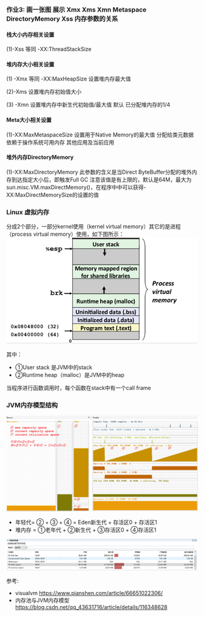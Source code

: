 ### 作业3: 画一张图 展示 Xmx Xms Xmn Metaspace DirectoryMemory Xss 内存参数的关系

#### 栈大小内存相关设置

(1)-Xss
等同 -XX:ThreadStackSize

#### 堆内存大小相关设置

(1) -Xmx
等同 -XX:MaxHeapSize
设置堆内存最大值

(2)-Xms
设置堆内存初始值大小

(3) -Xmn
设置堆内存中新生代初始值/最大值
默认 已分配堆内存的1/4

#### Meta大小相关设置
(1)-XX:MaxMetaspaceSize
设置用于Native Memory的最大值 分配给类元数据
依赖于操作系统可用内存 其他应用及当前应用

#### 堆外内存DirectoryMemory
(1)-XX:MaxDirectoryMemory
此参数的含义是当Direct ByteBuffer分配的堆外内存到达指定大小后，即触发Full GC
注意该值是有上限的，默认是64M，最大为sun.misc.VM.maxDirectMemory()，在程序中中可以获得-XX:MaxDirectMemorySize的设置的值

### Linux 虚拟内存
分成2个部分，一部分kernel使用（kernel virtual memory）其它的是进程（process virtual memory）使用，如下图所示：
<img src="images/process_virtual_memory.png">

其中：
- ①User stack 是JVM中的stack
- ②Runtime heap（malloc）是JVM中的heap

当程序进行函数调用时，每个函数在stack中有一个call frame

### JVM内存模型结构
<img src="images/visualvm_gc.png">

- 年轻代= ② + ③ + ④ = Eden新生代 + 存活区0  + 存活区1
- 堆内存 = ①老年代 + ②新生代 + ③存活区0 + ④存活区1

<img src="images/jconsole_memory.png">

参考:
- visualvm https://www.pianshen.com/article/66651022306/
- 内存池与JVM内存模型 https://blog.csdn.net/qq_43631716/article/details/116348628
